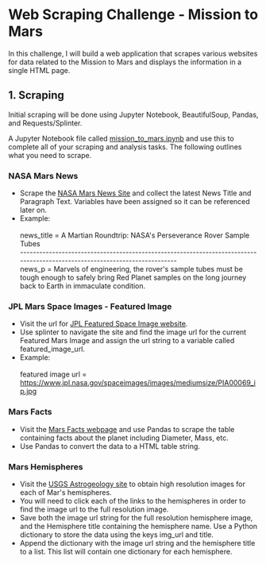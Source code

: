 # Web Scraping Challenge - Mission to Mars

In this challenge, I will build a web application that scrapes various websites for data related to the Mission to Mars and displays the information in a single HTML page.

## 1. Scraping

Initial scraping will be done using Jupyter Notebook, BeautifulSoup, Pandas, and Requests/Splinter.

A Jupyter Notebook file called [mission_to_mars.ipynb](https://github.com/cecileung1208/Homework/blob/master/Unit%2012%20-%20Web%20Scraping%20Challenge/Mission%20to%20Mars/mission_to_mars.ipynb) and use this to complete all of your scraping and analysis tasks. The following outlines what you need to scrape.


### NASA Mars News

* Scrape the [NASA Mars News Site](https://mars.nasa.gov/news/?page=0&per_page=40&order=publish_date+desc%2Ccreated_at+desc&search=&category=19%2C165%2C184%2C204&blank_scope=Latest) and collect the latest News Title and Paragraph Text. Variables have been assigned so it can be referenced later on.
* Example:<br><br>
  news_title = A Martian Roundtrip: NASA's Perseverance Rover Sample Tubes<br>
  ---------------------------------------------------------------------------------------------------------------------------<br>
  news_p = Marvels of engineering, the rover's sample tubes must be tough enough to safely bring Red Planet samples on the long journey back to Earth in immaculate condition. 



### JPL Mars Space Images - Featured Image

* Visit the url for [JPL Featured Space Image website](https://www.jpl.nasa.gov/spaceimages/?search=&category=Mars).
* Use splinter to navigate the site and find the image url for the current Featured Mars Image and assign the url string to a variable called featured_image_url.
* Example:<br><br>
  featured image url = https://www.jpl.nasa.gov/spaceimages/images/mediumsize/PIA00069_ip.jpg
  
### Mars Facts

* Visit the [Mars Facts webpage](https://space-facts.com/mars/) and use Pandas to scrape the table containing facts about the planet including Diameter, Mass, etc.
* Use Pandas to convert the data to a HTML table string.

### Mars Hemispheres

* Visit the [USGS Astrogeology site](https://astrogeology.usgs.gov/search/results?q=hemisphere+enhanced&k1=target&v1=Mars) to obtain high resolution images for each of Mar's hemispheres.
* You will need to click each of the links to the hemispheres in order to find the image url to the full resolution image.
* Save both the image url string for the full resolution hemisphere image, and the Hemisphere title containing the hemisphere name. Use a Python dictionary to store the data using the keys img_url and title.
* Append the dictionary with the image url string and the hemisphere title to a list. This list will contain one dictionary for each hemisphere.

